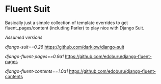 Fluent Suit
===========
Basically just a simple collection of template overrides to get fluent_pages/content (including Parler) to play nice with Django Suit.

*Assumed versions*

*django-suit==0.26*
https://github.com/darklow/django-suit

*django-fluent-pages==0.9a1*
https://github.com/edoburu/django-fluent-pages

*django-fluent-contents==1.0a1*
https://github.com/edoburu/django-fluent-contents
